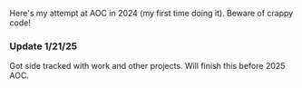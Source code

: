 Here's my attempt at AOC in 2024 (my first time doing it). Beware of crappy code!

### Update 1/21/25
Got side tracked with work and other projects. Will finish this before 2025 AOC.